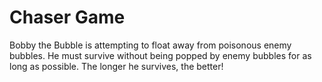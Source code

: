 # Chaser Game

Bobby the Bubble is attempting to float away from poisonous enemy bubbles. He must survive without being popped by enemy bubbles for as long as possible. The longer he survives, the better!
